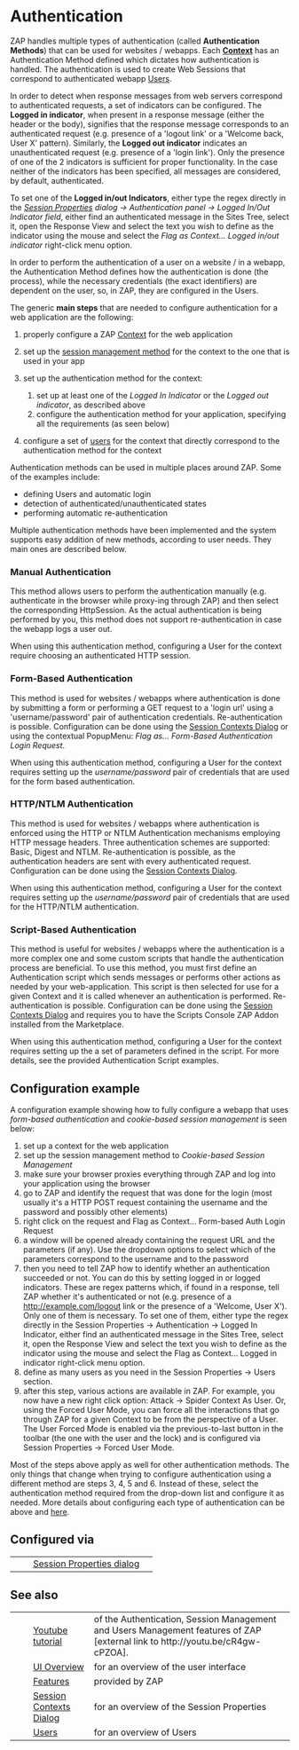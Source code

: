 # Authentication #

ZAP handles multiple types of authentication (called **Authentication Methods**) that can be used for websites / webapps. Each **[Context][]** has an Authentication Method defined which dictates how authentication is handled. The authentication is used to create Web Sessions that correspond to authenticated webapp [Users][].

In order to detect when response messages from web servers correspond to authenticated requests, a set of indicators can be configured. The **Logged in indicator**, when present in a response message (either the header or the body), signifies that the response message corresponds to an authenticated request (e.g. presence of a 'logout link' or a 'Welcome back, User X' pattern). Similarly, the **Logged out indicator** indicates an unauthenticated request (e.g. presence of a 'login link'). Only the presence of one of the 2 indicators is sufficient for proper functionality. In the case neither of the indicators has been specified, all messages are considered, by default, authenticated.

To set one of the **Logged in/out Indicators**, either type the regex directly in the *[Session Properties][] dialog -> Authentication panel -> Logged In/Out Indicator field*, either find an authenticated message in the Sites Tree, select it, open the Response View and select the text you wish to define as the indicator using the mouse and select the *Flag as Context... Logged in/out indicator* right-click menu option.

In order to perform the authentication of a user on a website / in a webapp, the Authentication Method defines how the authentication is done (the process), while the necessary credentials (the exact identifiers) are dependent on the user, so, in ZAP, they are configured in the Users.

The generic **main steps** that are needed to configure authentication for a web application are the following:

1.  properly configure a ZAP [Context][] for the web application
2.  set up the [session management method][] for the context to the one that is used in your app
3.  set up the authentication method for the context:
    
    1.  set up at least one of the *Logged In Indicator* or the *Logged out indicator*, as described above
    2.  configure the authentication method for your application, specifying all the requirements (as seen below)
4.  configure a set of [users][Users] for the context that directly correspond to the authentication method for the context

Authentication methods can be used in multiple places around ZAP. Some of the examples include:

 *  defining Users and automatic login
 *  detection of authenticated/unauthenticated states
 *  performing automatic re-authentication

Multiple authentication methods have been implemented and the system supports easy addition of new methods, according to user needs. They main ones are described below.

### Manual Authentication ###

This method allows users to perform the authentication manually (e.g. authenticate in the browser while proxy-ing through ZAP) and then select the corresponding HttpSession. As the actual authentication is being performed by you, this method does not support re-authentication in case the webapp logs a user out.

When using this authentication method, configuring a User for the context require choosing an authenticated HTTP session.

### Form-Based Authentication ###

This method is used for websites / webapps where authentication is done by submitting a form or performing a GET request to a 'login url' using a 'username/password' pair of authentication credentials. Re-authentication is possible. Configuration can be done using the [Session Contexts Dialog][Session Properties] or using the contextual PopupMenu: *Flag as... Form-Based Authentication Login Request*.

When using this authentication method, configuring a User for the context requires setting up the *username/password* pair of credentials that are used for the form based authentication.

### HTTP/NTLM Authentication ###

This method is used for websites / webapps where authentication is enforced using the HTTP or NTLM Authentication mechanisms employing HTTP message headers. Three authentication schemes are supported: Basic, Digest and NTLM. Re-authentication is possible, as the authentication headers are sent with every authenticated request. Configuration can be done using the [Session Contexts Dialog][Session Properties].

When using this authentication method, configuring a User for the context requires setting up the *username/password* pair of credentials that are used for the HTTP/NTLM authentication.

### Script-Based Authentication ###

This method is useful for websites / webapps where the authentication is a more complex one and some custom scripts that handle the authentication process are beneficial. To use this method, you must first define an Authentication script which sends messages or performs other actions as needed by your web-application. This script is then selected for use for a given Context and it is called whenever an authentication is performed. Re-authentication is possible. Configuration can be done using the [Session Contexts Dialog][Session Properties] and requires you to have the Scripts Console ZAP Addon installed from the Marketplace.

When using this authentication method, configuring a User for the context requires setting up the a set of parameters defined in the script. For more details, see the provided Authentication Script examples.

## Configuration example ##

A configuration example showing how to fully configure a webapp that uses *form-based authentication* and *cookie-based session management* is seen below:

1.  set up a context for the web application
2.  set up the session management method to *Cookie-based Session Management*
3.  make sure your browser proxies everything through ZAP and log into your application using the browser
4.  go to ZAP and identify the request that was done for the login (most usually it's a HTTP POST request containing the username and the password and possibly other elements)
5.  right click on the request and Flag as Context... Form-based Auth Login Request
6.  a window will be opened already containing the request URL and the parameters (if any). Use the dropdown options to select which of the parameters correspond to the username and to the password
7.  then you need to tell ZAP how to identify whether an authentication succeeded or not. You can do this by setting logged in or logged indicators. These are regex patterns which, if found in a response, tell ZAP whether it's authenticated or not (e.g. presence of a http://example.com/logout link or the presence of a 'Welcome, User X'). Only one of them is necessary. To set one of them, either type the regex directly in the Session Properties -> Authentication -> Logged In Indicator, either find an authenticated message in the Sites Tree, select it, open the Response View and select the text you wish to define as the indicator using the mouse and select the Flag as Context... Logged in indicator right-click menu option.
8.  define as many users as you need in the Session Properties -> Users section.
9.  after this step, various actions are available in ZAP. For example, you now have a new right click option: Attack -> Spider Context As User. Or, using the Forced User Mode, you can force all the interactions that go through ZAP for a given Context to be from the perspective of a User. The User Forced Mode is enabled via the previous-to-last button in the toolbar (the one with the user and the lock) and is configured via Session Properties -> Forced User Mode.

Most of the steps above apply as well for other authentication methods. The only things that change when trying to configure authentication using a different method are steps 3, 4, 5 and 6. Instead of these, select the authentication method required from the drop-down list and configure it as needed. More details about configuring each type of authentication can be above and [here][].

## Configured via ##

<table> 
 <tbody>
  <tr> 
   <td>&nbsp;&nbsp;&nbsp;&nbsp;</td> 
   <td><a href="HelpUiDialogsSessionContexts#auth" rel="nofollow">Session Properties dialog</a></td> 
   <td></td> 
  </tr> 
 </tbody>
</table>

## See also ##

<table> 
 <tbody>
  <tr> 
   <td>&nbsp;&nbsp;&nbsp;&nbsp;</td> 
   <td><a href="http://youtu.be/cR4gw-cPZOA" rel="nofollow">Youtube tutorial</a></td> 
   <td>of the Authentication, Session Management and Users Management features of ZAP [external link to http://youtu.be/cR4gw-cPZOA].</td> 
  </tr> 
  <tr> 
   <td>&nbsp;&nbsp;&nbsp;&nbsp;</td> 
   <td><a href="HelpUiOverview" rel="nofollow">UI Overview</a></td> 
   <td>for an overview of the user interface</td> 
  </tr> 
  <tr> 
   <td>&nbsp;&nbsp;&nbsp;&nbsp;</td> 
   <td><a href="HelpStartConceptsConcepts" rel="nofollow">Features</a></td> 
   <td>provided by ZAP</td> 
  </tr> 
  <tr> 
   <td>&nbsp;&nbsp;&nbsp;&nbsp;</td> 
   <td><a href="HelpUiDialogsSessionContexts" rel="nofollow">Session Contexts Dialog</a></td> 
   <td>for an overview of the Session Properties</td> 
  </tr> 
  <tr> 
   <td>&nbsp;&nbsp;&nbsp;&nbsp;</td> 
   <td><a href="HelpStartConceptsUsers" rel="nofollow">Users</a></td> 
   <td>for an overview of Users</td> 
  </tr> 
 </tbody>
</table>


[Context]: HelpStartConceptsContexts
[Users]: HelpStartConceptsUsers
[Session Properties]: HelpUiDialogsSessionContexts#auth
[session management method]: HelpStartConceptsSessionManagement
[here]: HelpUiDialogsSessionContexts